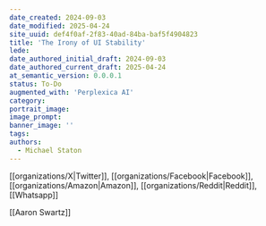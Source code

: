 ```yaml
---
date_created: 2024-09-03
date_modified: 2025-04-24
site_uuid: def4f0af-2f83-40ad-84ba-baf5f4904823
title: 'The Irony of UI Stability'
lede: 
date_authored_initial_draft: 2024-09-03
date_authored_current_draft: 2025-04-24
at_semantic_version: 0.0.0.1
status: To-Do
augmented_with: 'Perplexica AI'
category: 
portrait_image: 
image_prompt: 
banner_image: ''
tags:
authors:
  - Michael Staton
---
```


[[organizations/X|Twitter]], [[organizations/Facebook|Facebook]], [[organizations/Amazon|Amazon]], [[organizations/Reddit|Reddit]], [[Whatsapp]]

[[Aaron Swartz]]

